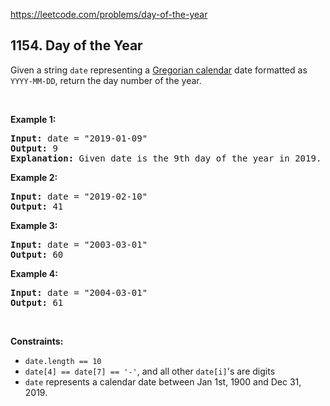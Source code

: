 https://leetcode.com/problems/day-of-the-year

## 1154. Day of the Year

<div><p>Given a string <code>date</code> representing a <a href="https://en.wikipedia.org/wiki/Gregorian_calendar" target="_blank">Gregorian calendar</a> date formatted as <code>YYYY-MM-DD</code>, return the day number of the year.</p>
<p> </p>
<p><strong>Example 1:</strong></p>
<pre><strong>Input:</strong> date = "2019-01-09"
<strong>Output:</strong> 9
<strong>Explanation:</strong> Given date is the 9th day of the year in 2019.
</pre>
<p><strong>Example 2:</strong></p>
<pre><strong>Input:</strong> date = "2019-02-10"
<strong>Output:</strong> 41
</pre>
<p><strong>Example 3:</strong></p>
<pre><strong>Input:</strong> date = "2003-03-01"
<strong>Output:</strong> 60
</pre>
<p><strong>Example 4:</strong></p>
<pre><strong>Input:</strong> date = "2004-03-01"
<strong>Output:</strong> 61
</pre>
<p> </p>
<p><strong>Constraints:</strong></p>
<ul>
<li><code>date.length == 10</code></li>
<li><code>date[4] == date[7] == '-'</code>, and all other <code>date[i]</code>'s are digits</li>
<li><code>date</code> represents a calendar date between Jan 1st, 1900 and Dec 31, 2019.</li>
</ul></div>
